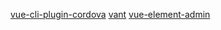 [vue-cli-plugin-cordova](https://github.com/m0dch3n/vue-cli-plugin-cordova)
[vant](https://github.com/youzan/vant)
[vue-element-admin](https://github.com/PanJiaChen/vue-element-admin)